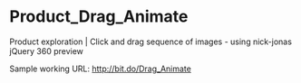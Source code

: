 # Product_Drag_Animate
Product exploration | Click and drag sequence of images - using nick-jonas  jQuery 360 preview 

Sample working URL:
http://bit.do/Drag_Animate
